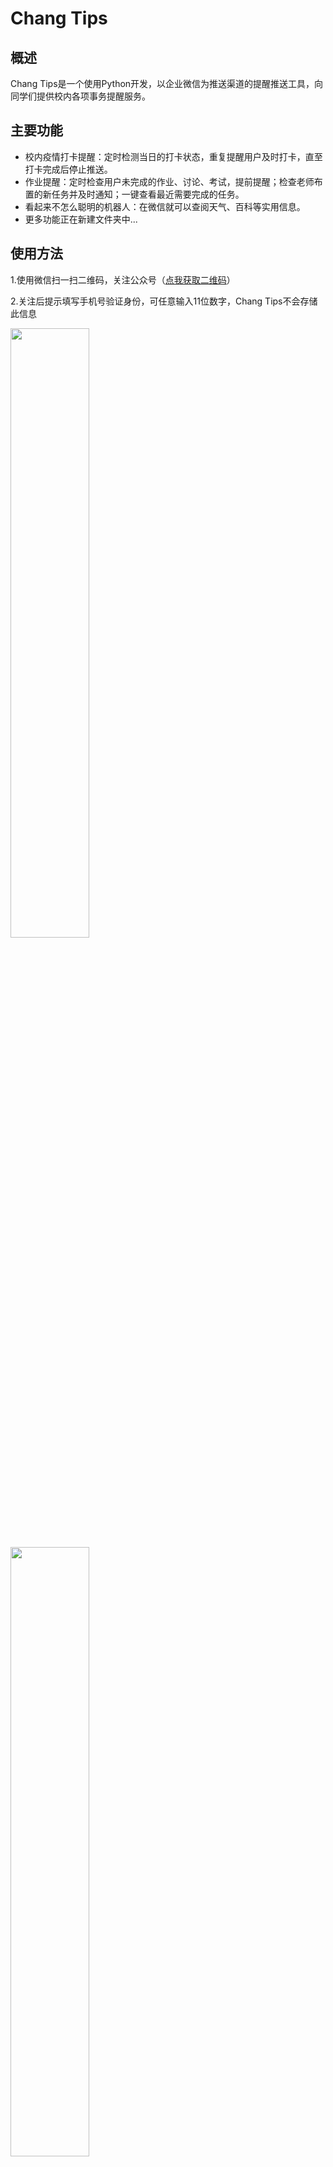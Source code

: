 ﻿# Chang Tips

## 概述
Chang Tips是一个使用Python开发，以企业微信为推送渠道的提醒推送工具，向同学们提供校内各项事务提醒服务。

## 主要功能
* 校内疫情打卡提醒：定时检测当日的打卡状态，重复提醒用户及时打卡，直至打卡完成后停止推送。
* 作业提醒：定时检查用户未完成的作业、讨论、考试，提前提醒；检查老师布置的新任务并及时通知；一键查看最近需要完成的任务。
* 看起来不怎么聪明的机器人：在微信就可以查阅天气、百科等实用信息。
* 更多功能正在新建文件夹中...

## 使用方法
1.使用微信扫一扫二维码，关注公众号（[点我获取二维码](https://changwebsite.azurewebsites.net/qrcode)）

2.关注后提示填写手机号验证身份，可任意输入11位数字，Chang Tips不会存储此信息

<img src="https://changwebsite.azurewebsites.net/static/index/step1.e6affd67208d.jpeg" width="50%">

<img src="https://changwebsite.azurewebsites.net/static/index/step2.7dc8deba6b04.jpeg" width="50%">

3.验证通过后，点击进入需要提醒的功能（如“莞工疫情打卡提醒”），点击下方菜单栏的“绑定账号”按钮，绑定账号后即可接收提醒

<img src="https://changwebsite.azurewebsites.net/static/index/step3.431fa29d2244.jpeg" width="50%">

4.Enjoy it!

## 帮助与支持
* 常见问题：https://changwebsite.azurewebsites.net/qa
* 反馈有礼：https://changwebsite.azurewebsites.net/feedback

## 工作原理
<img src="https://changwebsite.azurewebsites.net/static/index/modules.23ea0c9b6fbc.png">

项目网站使用Python Web框架Django开发，前端样式使用了同微信原生视觉体验一致的基础样式库WeUI。网站部署在云服务器，用户可以通过微信公众号菜单栏访问。  

用户进入绑定账号页面填写第三方平台账号信息，将账号信息交由相应模块处理，绑定成功后，将用户账号信息以及相应平台的cookie/token加密存储至数据库。  

定时提醒脚本模块使用Python编写。通过腾讯云函数服务可以定时触发“获取用户事务”模块，携带cookie/token向相应平台请求用户的事务。    

调用企业微信相应API，向用户推送提醒消息；用户即可在微信客户端接收提醒消息。  

用户可随时访问取消绑定页面，请求停止服务，并删除数据库中用户的账号信息。

<img src="https://changwebsite.azurewebsites.net/static/index/process.e39f5221231d.png">

## 引用的开源项目
WeUI：https://github.com/Tencent/weui

企业微信官方API：https://github.com/sbzhu/weworkapi_python

## 开源仓库
为保护用户的个人信息，部分功能代码相关细节恕不提供。开发者承诺该项目不会泄露用户个人信息以及将其用作其他用途。感谢您的理解、支持与信任！

GitHub：https://github.com/AChangAZha/ChangTips

如果你觉得Chang Tips还不错，不妨给我点个小星星吧！

## 特别声明
* 该项目及其代码仅用于测试和学习研究，禁止用于商业用途。
* 用户直接或间接使用或传播该项目及其代码，开发者均不对上述行为产生的任何后果负责。
* 该项目不会泄露用户个人信息以及将其用作其他用途。